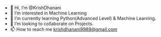 - 👋 Hi, I’m @KrishDhanani
- 👀 I’m interested in Machine Learning
- 🌱 I’m currently learning Python(Advanced Level) & Machine Learning.
- 💞️ I’m looking to collaborate on Projects.
- 📫 How to reach me krishdhanani9989@gmail.com

<!---
KrishDhanani/KrishDhanani is a ✨ special ✨ repository because its `README.md` (this file) appears on your GitHub profile.
You can click the Preview link to take a look at your changes.
--->
